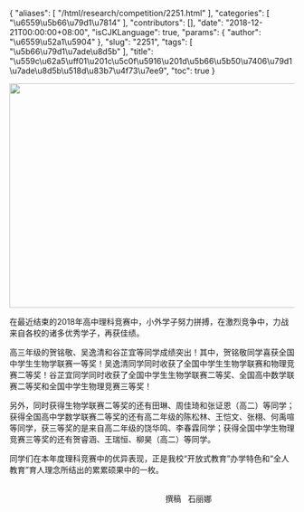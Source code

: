 {
    "aliases": [
        "/html/research/competition/2251.html"
    ],
    "categories": [
        "\u6559\u5b66\u79d1\u7814"
    ],
    "contributors": [],
    "date": "2018-12-21T00:00:00+08:00",
    "isCJKLanguage": true,
    "params": {
        "author": "\u6559\u52a1\u5904"
    },
    "slug": "2251",
    "tags": [
        "\u5b66\u79d1\u7ade\u8d5b"
    ],
    "title": "\u559c\u62a5\uff01\u201c\u5c0f\u5916\u201d\u5b66\u5b50\u7406\u79d1\u7ade\u8d5b\u518d\u83b7\u4f73\u7ee9",
    "toc": true
}


<img
    src="https://cdn.tfls.online/mirror/full/8dad37a1bba8406f55c5f3580e20dffbd79adb0c.jpg"
    style="display:block;margin-left:auto;margin-right:auto;"
    decoding="async"
    fetchpriority="auto"
    loading="lazy"
    height="397"
    width="600"
/>  






在最近结束的2018年高中理科竞赛中，小外学子努力拼搏，在激烈竞争中，力战来自各校的诸多优秀学子，再获佳绩。




高三年级的贺铭敬、吴逸清和谷芷宜等同学成绩突出！其中，贺铭敬同学喜获全国中学生生物学联赛一等奖！吴逸清同学同时收获了全国中学生生物学联赛和物理竞赛二等奖！谷芷宜同学同时收获了全国中学生生物学联赛二等奖、全国高中数学联赛二等奖和全国中学生物理竞赛三等奖！




另外，同时获得生物学联赛二等奖的还有田琳、周佳琦和张证恩（高二）等同学；获得全国高中学数学联赛二等奖的还有高二年级的陈松林、王恺文、张栩、何禹喧等同学，获三等奖的是来自高二年级的饶华鸣、李春霖同学；获得全国中学生物理竞赛三等奖的还有贺睿涵、王瑞恒、柳昊（高二）等同学。




同学们在本年度理科竞赛中的优异表现，正是我校“开放式教育”办学特色和“全人教育”育人理念所结出的累累硕果中的一枚。




                                                                                                                                                                                                      撰稿   石丽娜


